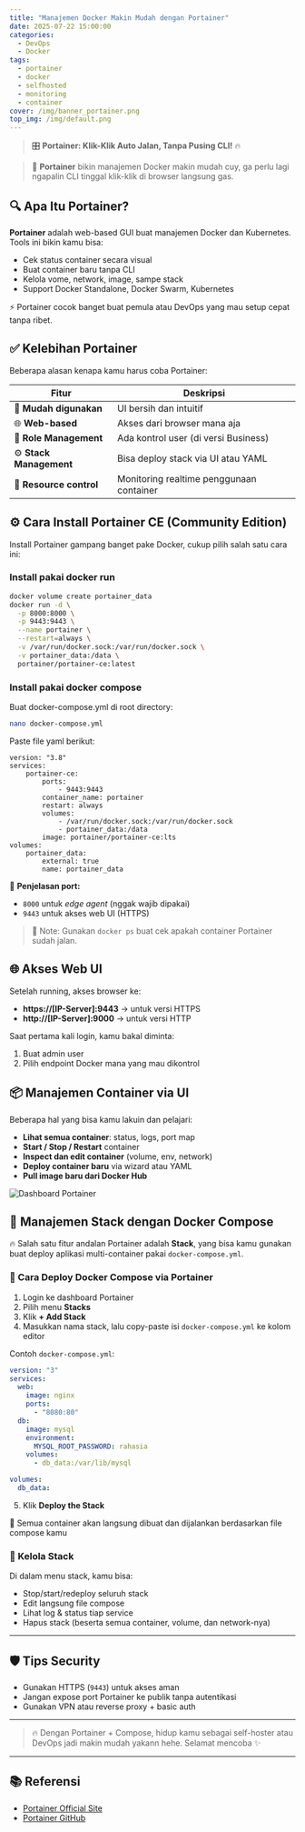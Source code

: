 ```yaml
---
title: "Manajemen Docker Makin Mudah dengan Portainer"
date: 2025-07-22 15:00:00
categories:
  - DevOps
  - Docker
tags:
  - portainer
  - docker
  - selfhosted
  - monitoring
  - container
cover: /img/banner_portainer.png
top_img: /img/default.png
---
```


> 🎛️ **Portainer: Klik-Klik Auto Jalan, Tanpa Pusing CLI!** 🔥

> 🚀 **Portainer** bikin manajemen Docker makin mudah cuy, ga perlu lagi ngapalin CLI tinggal klik-klik di browser langsung gas.

## 🔍 Apa Itu Portainer?

**Portainer** adalah web-based GUI buat manajemen Docker dan Kubernetes. Tools ini bikin kamu bisa:
- Cek status container secara visual
- Buat container baru tanpa CLI
- Kelola vome, network, image, sampe stack
- Support Docker Standalone, Docker Swarm, Kubernetes

⚡ Portainer cocok banget buat pemula atau DevOps yang mau setup cepat tanpa ribet.

## ✅ Kelebihan Portainer

Beberapa alasan kenapa kamu harus coba Portainer:

| Fitur            | Deskripsi |
|------------------|-----------|
| 🧠 **Mudah digunakan** | UI bersih dan intuitif |
| 🌐 **Web-based**      | Akses dari browser mana aja |
| 🔐 **Role Management** | Ada kontrol user (di versi Business) |
| ⚙️ **Stack Management** | Bisa deploy stack via UI atau YAML |
| 💾 **Resource control** | Monitoring realtime penggunaan container |

## ⚙️ Cara Install Portainer CE (Community Edition)

Install Portainer gampang banget pake Docker, cukup pilih salah satu cara ini:

### Install pakai docker run

```bash
docker volume create portainer_data
docker run -d \
  -p 8000:8000 \
  -p 9443:9443 \
  --name portainer \
  --restart=always \
  -v /var/run/docker.sock:/var/run/docker.sock \
  -v portainer_data:/data \
  portainer/portainer-ce:latest
```

### Install pakai docker compose 

Buat docker-compose.yml di root directory:
```bash
nano docker-compose.yml
```

Paste file yaml berikut:
```
version: "3.8"
services:
    portainer-ce:
        ports:
            - 9443:9443
        container_name: portainer
        restart: always
        volumes:
            - /var/run/docker.sock:/var/run/docker.sock
            - portainer_data:/data
        image: portainer/portainer-ce:lts
volumes:
    portainer_data:
        external: true
        name: portainer_data
```

📌 **Penjelasan port:**
- `8000` untuk *edge agent* (nggak wajib dipakai)
- `9443` untuk akses web UI (HTTPS)

> 📝 Note: Gunakan `docker ps` buat cek apakah container Portainer sudah jalan.

## 🌐 Akses Web UI

Setelah running, akses browser ke:

- **https://[IP-Server]:9443** → untuk versi HTTPS
- **http://[IP-Server]:9000** → untuk versi HTTP

Saat pertama kali login, kamu bakal diminta:
1. Buat admin user
2. Pilih endpoint Docker mana yang mau dikontrol

## 📦 Manajemen Container via UI

Beberapa hal yang bisa kamu lakuin dan pelajari:

- **Lihat semua container**: status, logs, port map
- **Start / Stop / Restart** container
- **Inspect dan edit container** (volume, env, network)
- **Deploy container baru** via wizard atau YAML
- **Pull image baru dari Docker Hub**

![Dashboard Portainer](/img/container_withportainer.png)

## 🧱 Manajemen Stack dengan Docker Compose

🔥 Salah satu fitur andalan Portainer adalah **Stack**, yang bisa kamu gunakan buat deploy aplikasi multi-container pakai `docker-compose.yml`.

### 🚀 Cara Deploy Docker Compose via Portainer

1. Login ke dashboard Portainer
2. Pilih menu **Stacks**
3. Klik **+ Add Stack**
4. Masukkan nama stack, lalu copy-paste isi `docker-compose.yml` ke kolom editor

Contoh `docker-compose.yml`:

```yaml
version: "3"
services:
  web:
    image: nginx
    ports:
      - "8080:80"
  db:
    image: mysql
    environment:
      MYSQL_ROOT_PASSWORD: rahasia
    volumes:
      - db_data:/var/lib/mysql

volumes:
  db_data:
```

5. Klik **Deploy the Stack**

🎉 Semua container akan langsung dibuat dan dijalankan berdasarkan file compose kamu

### 🔁 Kelola Stack

Di dalam menu stack, kamu bisa:
- Stop/start/redeploy seluruh stack
- Edit langsung file compose
- Lihat log & status tiap service
- Hapus stack (beserta semua container, volume, dan network-nya)

---

## 🛡️ Tips Security

- Gunakan HTTPS (`9443`) untuk akses aman
- Jangan expose port Portainer ke publik tanpa autentikasi
- Gunakan VPN atau reverse proxy + basic auth

---

> 🔥 Dengan Portainer + Compose, hidup kamu sebagai self-hoster atau DevOps jadi makin mudah yakann hehe.
> Selamat mencoba ✨

---

## 📚 Referensi

- [Portainer Official Site](https://www.portainer.io)
- [Portainer GitHub](https://github.com/portainer/portainer)

